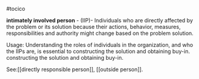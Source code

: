 #tocico

<b>intimately involved person</b> - (IIP)- Individuals who are directly affected by the problem or its solution because their actions, behavior, measures, responsibilities and authority might change based on the problem solution.

Usage: Understanding the roles of individuals in the organization, and who the IIPs are, is essential to constructing the solution and obtaining buy-in.
constructing the solution and obtaining buy-in.




See:[[directly responsible person]], [[outside person]].



